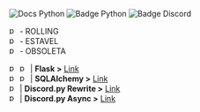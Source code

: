 ![Docs Python](https://cdn.discordapp.com/attachments/512703793348083712/584858171487682560/LogoLab-3.png)
![Badge Python](https://img.shields.io/badge/docs-python-blue.svg?style=for-the-badge&logo=discord&logoColor=&logoWidth=40)
![Badge Discord](https://img.shields.io/discord/425864977996578816.svg?color=%2315cd72&logo=DISCORD&style=for-the-badge&logoWidth=40)


<img src="https://cdn.discordapp.com/emojis/438399396963418131.png" width="15" height="15" alt="portfolio_view"> - ROLLING  
<img src="https://cdn.discordapp.com/emojis/438399396548313091.png" width="15" height="15" alt="portfolio_view"> - ESTAVEL  
<img src="https://cdn.discordapp.com/emojis/438399398808911882.png" width="15" height="15" alt="portfolio_view"> - OBSOLETA  

<img width="15" height="15" alt="portfolio_view" src="https://cdn.discordapp.com/emojis/438399396548313091.png"> <img width="15" height="15" alt="portfolio_view" src="https://cdn.discordapp.com/emojis/438399396963418131.png"> | **Flask >** [Link](http://flask.pocoo.org/docs/1.0/)  
<img width="15" height="15" alt="portfolio_view" src="https://cdn.discordapp.com/emojis/438399396548313091.png"> <img width="15" height="15" alt="portfolio_view" src="https://cdn.discordapp.com/emojis/438399396963418131.png"> | **SQLAlchemy >** [Link](http://flask-sqlalchemy.pocoo.org/2.3/)  
<img width="15" height="15" alt="portfolio_view" src="https://cdn.discordapp.com/emojis/438399396963418131.png"> | **Discord.py Rewrite >** [Link](https://discordpy.readthedocs.io/en/rewrite/api.html)  
<img width="15" height="15" alt="portfolio_view" src="https://cdn.discordapp.com/emojis/438399398808911882.png"> | **Discord.py Async >** [Link](https://discordpy.readthedocs.io/en/latest/api.html)  

